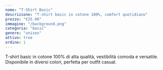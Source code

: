 ```yaml
---
nome: "T-Shirt Basic"
descrizione: "T-shirt basic in cotone 100%, comfort quotidiano"
prezzo: "€25.90"
immagine: "/background.png"
categoria: "basic"
genere: "unisex"
attivo: true
ordine: 1
---
```


T-shirt basic in cotone 100% di alta qualità, vestibilità comoda e versatile. Disponibile in diversi colori, perfetta per outfit casual.